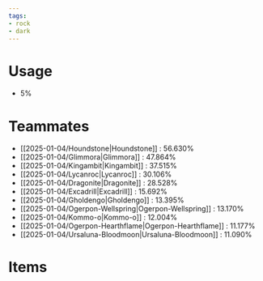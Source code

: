 ```yaml
---
tags:
- rock
- dark
---
```

# Usage
- 5%
# Teammates
- [[2025-01-04/Houndstone|Houndstone]] : 56.630%
- [[2025-01-04/Glimmora|Glimmora]] : 47.864%
- [[2025-01-04/Kingambit|Kingambit]] : 37.515%
- [[2025-01-04/Lycanroc|Lycanroc]] : 30.106%
- [[2025-01-04/Dragonite|Dragonite]] : 28.528%
- [[2025-01-04/Excadrill|Excadrill]] : 15.692%
- [[2025-01-04/Gholdengo|Gholdengo]] : 13.395%
- [[2025-01-04/Ogerpon-Wellspring|Ogerpon-Wellspring]] : 13.170%
- [[2025-01-04/Kommo-o|Kommo-o]] : 12.004%
- [[2025-01-04/Ogerpon-Hearthflame|Ogerpon-Hearthflame]] : 11.177%
- [[2025-01-04/Ursaluna-Bloodmoon|Ursaluna-Bloodmoon]] : 11.090%
# Items